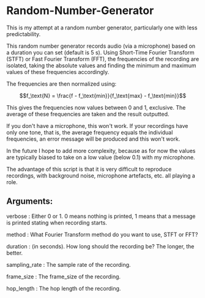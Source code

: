 # Random-Number-Generator

This is my attempt at a random number generator, particularly one with less predictability.

This random number generator records audio (via a microphone) based on a duration you can set (default is 5 s). Using Short-Time Fourier Transform (STFT) or Fast Fourier Transform (FFT), the frequencies of the recording are isolated, taking the absolute values and finding the minimum and maximum values of these frequencies accordingly.

The frequencies are then normalized using:

$$f_\text{N} = \frac{f - f_\text{min}}{f_\text{max} - f_\text{min}}$$

This gives the frequencies now values between 0 and 1, exclusive. The average of these frequencies are taken and the result outputted.

If you don't have a microphone, this won't work. If your recordings have only one tone, that is, the average frequency equals the individual frequencies, an error message will be produced and this won't work.

In the future I hope to add more complexity, because as for now the values are typically biased to take on a low value (below 0.1) with my microphone.

The advantage of this script is that it is very difficult to reproduce recordings, with background noise, microphone artefacts, etc. all playing a role.

## Arguments:
verbose : Either 0 or 1. 0 means nothing is printed, 1 means that a message is printed stating when recording starts.

method : What Fourier Transform method do you want to use, STFT or FFT?

duration : (in seconds). How long should the recording be? The longer, the better.

sampling_rate : The sample rate of the recording.

frame_size : The frame_size of the recording.

hop_length : The hop length of the recording.
